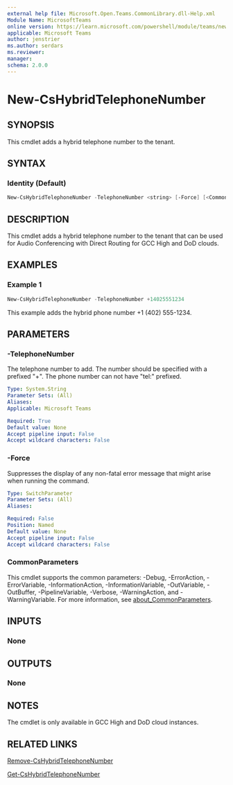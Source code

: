 ```yaml
---
external help file: Microsoft.Open.Teams.CommonLibrary.dll-Help.xml
Module Name: MicrosoftTeams
online version: https://learn.microsoft.com/powershell/module/teams/new-cshybridtelephonenumber
applicable: Microsoft Teams
author: jenstrier
ms.author: serdars
ms.reviewer: 
manager:
schema: 2.0.0
---
```


# New-CsHybridTelephoneNumber

## SYNOPSIS
This cmdlet adds a hybrid telephone number to the tenant.

## SYNTAX

### Identity (Default)
```powershell
New-CsHybridTelephoneNumber -TelephoneNumber <string> [-Force] [<CommonParameters>]
```

## DESCRIPTION
This cmdlet adds a hybrid telephone number to the tenant that can be used for Audio Conferencing with Direct Routing for GCC High and DoD clouds.

## EXAMPLES

### Example 1
```powershell
New-CsHybridTelephoneNumber -TelephoneNumber +14025551234
```
This example adds the hybrid phone number +1 (402) 555-1234.

## PARAMETERS

### -TelephoneNumber
The telephone number to add. The number should be specified with a prefixed "+". The phone number can not have "tel:" prefixed.

```yaml
Type: System.String
Parameter Sets: (All)
Aliases: 
Applicable: Microsoft Teams

Required: True
Default value: None
Accept pipeline input: False
Accept wildcard characters: False
```

### -Force
Suppresses the display of any non-fatal error message that might arise when running the command.

```yaml
Type: SwitchParameter
Parameter Sets: (All)
Aliases:

Required: False
Position: Named
Default value: None
Accept pipeline input: False
Accept wildcard characters: False
```

### CommonParameters
This cmdlet supports the common parameters: -Debug, -ErrorAction, -ErrorVariable, -InformationAction, -InformationVariable, -OutVariable, -OutBuffer, -PipelineVariable, -Verbose, -WarningAction, and -WarningVariable. For more information, see [about_CommonParameters](https://go.microsoft.com/fwlink/?LinkID=113216).

## INPUTS

### None

## OUTPUTS

### None

## NOTES

The cmdlet is only available in GCC High and DoD cloud instances.

## RELATED LINKS
[Remove-CsHybridTelephoneNumber](Remove-CsHybridTelephoneNumber.md)

[Get-CsHybridTelephoneNumber](Get-CsHybridTelephoneNumber.md)
